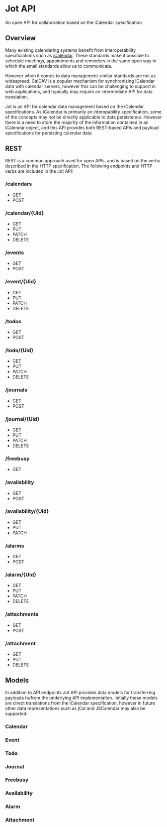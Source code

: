 # Jot API

[RFC5545]: https://tools.ietf.org/html/rfc5545
[RFC5546]: https://tools.ietf.org/html/rfc5546

An open API for collaboration based on the iCalendar specification


## Overview

Many existing calendaring systems benefit from interoperability specificiations such as [iCalendar](RFC5545). These
standards make it possible to schedule meetings, appointments and reminders in the same open way in which the email 
standards allow us to communicate.

However when it comes to data management similar standards are not as widespread. CalDAV is a popular mechanism for 
synchronizing iCalendar data with calendar servers, however this can be challenging to support in web applications, and 
typically may require an intermediate API for data translation.

Jot is an API for calendar data management based on the iCalendar specifications. As iCalendar is primarily an 
interopability specification, some of the concepts may not be directly applicable to data persistence. However there is 
a need to store the majority of the information contained in an iCalendar object, and this API provides both REST-based 
APIs and payload specifications for persisting calendar data.


## REST

REST is a common approach used for open APIs, and is based on the verbs described in the HTTP specification. The 
following endpoints and HTTP verbs are included in the Jot API:

### /calendars

* GET
* POST

### /calendar/{Uid}

* GET
* PUT
* PATCH
* DELETE

### /events

* GET
* POST

### /event/{Uid}

* GET
* PUT
* PATCH
* DELETE

### /todos

* GET
* POST

### /todo/{Uid}

* GET
* PUT
* PATCH
* DELETE

### /journals

* GET
* POST

### /journal/{Uid}

* GET
* PUT
* PATCH
* DELETE

### /freebusy

* GET

### /availability

* GET
* POST

### /availability/{Uid}

* GET
* PUT
* PATCH

### /alarms

* GET
* POST

### /alarm/{Uid}

* GET
* PUT
* PATCH
* DELETE

### /attachments

* GET
* POST

### /attachment

* GET
* PUT
* DELETE


## Models

In addition to API endpoints Jot API provides data models for transferring payloads to/from the underlying API 
implementation. Initially these models are direct translations from the iCalendar specification, however in future 
other data representations such as jCal and JSCalendar may also be supported.

### Calendar

### Event

### Todo

### Journal

### Freebusy

### Availability

### Alarm

### Attachment
